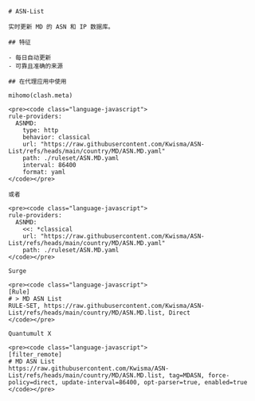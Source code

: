 
    # ASN-List
    
    实时更新 MD 的 ASN 和 IP 数据库。
    
    ## 特征
    
    - 每日自动更新
    - 可靠且准确的来源
    
    ## 在代理应用中使用
    
    mihomo(clash.meta)
   
    <pre><code class="language-javascript">
    rule-providers:
      ASNMD:
        type: http
        behavior: classical
        url: "https://raw.githubusercontent.com/Kwisma/ASN-List/refs/heads/main/country/MD/ASN.MD.yaml"
        path: ./ruleset/ASN.MD.yaml
        interval: 86400
        format: yaml
    </code></pre>

    或者

    <pre><code class="language-javascript">
    rule-providers:
      ASNMD:
        <<: *classical
        url: "https://raw.githubusercontent.com/Kwisma/ASN-List/refs/heads/main/country/MD/ASN.MD.yaml"
        path: ./ruleset/ASN.MD.yaml
    </code></pre>
    
    Surge
    
    <pre><code class="language-javascript">
    [Rule]
    # > MD ASN List
    RULE-SET, https://raw.githubusercontent.com/Kwisma/ASN-List/refs/heads/main/country/MD/ASN.MD.list, Direct
    </code></pre>
    
    Quantumult X
    
    <pre><code class="language-javascript">
    [filter_remote]
    # MD ASN List
    https://raw.githubusercontent.com/Kwisma/ASN-List/refs/heads/main/country/MD/ASN.MD.list, tag=MDASN, force-policy=direct, update-interval=86400, opt-parser=true, enabled=true
    </code></pre>
    